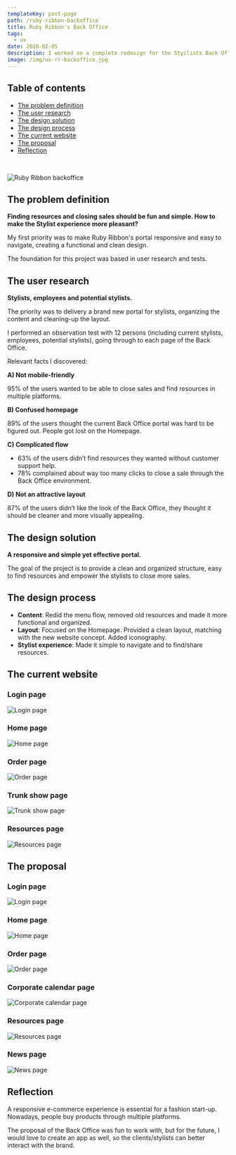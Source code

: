 ```yaml
---
templateKey: post-page
path: /ruby-ribbon-backoffice
title: Ruby Ribbon's Back Office
tags:
  - ux
date: 2018-02-05
description: I worked on a complete redesign for the Styilists Back Office portal, making it more intuitive and functional.
image: /img/ux-rr-backoffice.jpg
---
```


## Table of contents

- [The problem definition](#the-problem-definition)
- [The user research](#the-user-research)
- [The design solution](#the-design-solution)
- [The design process](#the-design-process)
- [The current website](#the-current-website)
- [The proposal](#the-proposal)
- [Reflection](#reflection)

<br/>

![Ruby Ribbon backoffice](/img/ux-rr-backoffice-large.jpg)

<a id="the-problem-definition"></a>
## The problem definition 

**Finding resources and closing sales should be fun and simple. How to make the Stylist experience more pleasant?**

My first priority was to make Ruby Ribbon's portal responsive and easy to navigate, creating a functional and clean design. 

The foundation for this project was based in user research and tests. 

<a id="the-user-research"></a>
## The user research

**Stylists, employees and potential stylists.**

The priority was to delivery a brand new portal for stylists, organizing the content and cleaning-up the layout. 

I performed an observation test with 12 persons (including current stylists, employees, potential stylists), going through to each page of the Back Office.

Relevant facts I discovered: 

**A) Not mobile-friendly**

95% of the users wanted to be able to close sales and find resources in multiple platforms.

**B) Confused homepage**

89% of the users thought the current Back Office portal was hard to be figured out. People got lost on the Homepage.

**C) Complicated flow**

- 63% of the users didn’t find resources they wanted without customer support help. 
- 78% complained about way too many clicks to close a sale through the Back Office environment.

**D) Not an attractive layout**

87% of the users didn’t like the look of the Back Office, they thought it should be cleaner and more visually appealing.

<a id="the-design-solution"></a>
## The design solution

**A responsive and simple yet effective portal.**

The goal of the project is to provide a clean and organized structure, easy to find resources and empower the stylists to close more sales.

<a id="the-design-process"></a>
## The design process

- **Content**: Redid the menu flow, removed old resources and made it more functional and organized.
- **Layout**: Focused on the Homepage. Provided a clean layout, matching with the new website concept. Added iconography.
- **Stylist experience**: Made it simple to navigate and to find/share resources.

<a id="the-current-website"></a>
## The current website

### Login page
![Login page](/img/ux-rr-backoffice-current-login.jpg)

### Home page
![Home page](/img/ux-rr-backoffice-current-hp.jpg)

### Order page
![Order page](/img/ux-rr-backoffice-current-order.jpg)

### Trunk show page
![Trunk show page](/img/ux-rr-backoffice-current-trunkshow.jpg)

### Resources page
![Resources page](/img/ux-rr-backoffice-current-resources.jpg)

<a id="the-proposal"></a>
## The proposal

### Login page
![Login page](/img/ux-rr-backoffice-proposal-login.jpg)

### Home page
![Home page](/img/ux-rr-backoffice-proposal-hp.jpg)

### Order page
![Order page](/img/ux-rr-backoffice-proposal-order.jpg)

### Corporate calendar page
![Corporate calendar page](/img/ux-rr-backoffice-proposal-corporate-calendar.jpg)

### Resources page
![Resources page](/img/ux-rr-backoffice-proposal-resources.jpg)

### News page
![News page](/img/ux-rr-backoffice-proposal-news.jpg)

<a id="reflection"></a>
## Reflection 

A responsive e-commerce experience is essential for a fashion start-up. Nowadays, people buy products through multiple platforms. 

The proposal of the Back Office was fun to work with, but for the future, I would love to create an app as well, so the clients/stylists can better interact with the brand.